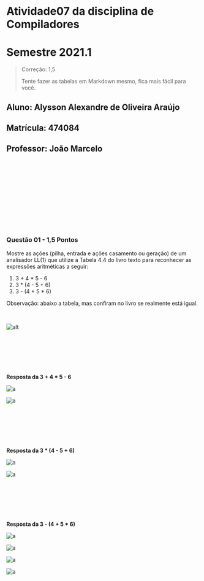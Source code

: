 # Atividade07 da disciplina de Compiladores
# Semestre 2021.1
> Correção: 1,5
> 
> Tente fazer as tabelas em Markdown mesmo, fica mais fácil para você. 

## Aluno:     Alysson Alexandre de Oliveira Araújo
## Matrícula: 474084
## Professor: João Marcelo

#

<br>
<br>
<br>

<br>
<br>
<br>
<br>
<br>
<br>

### Questão 01 - 1,5 Pontos

Mostre as ações (pilha, entrada e ações casamento ou geração) de um analisador LL(1) que utilize a Tabela 4.4 do livro texto para reconhecer as expressões aritméticas a seguir:

1. 3 + 4 * 5 - 6
2. 3 * (4 - 5 + 6)
3. 3 - (4 + 5 * 6)



Observação: abaixo a tabela, mas confiram no livro se realmente está igual.

<br>

![alt](tabela_da_questao.png)



<br>
<br>
<br>
<br>
<br>



**Resposta da  3 + 4 * 5 - 6**

![a](expressao_aritmetica1_p1.png)

![a](expressao_aritmetica1_p2.png)



<br>
<br>
<br>
<br>
<br>

**Resposta da  3 * (4 - 5 + 6)**

![a](expressao_aritmetica2_p1.png)

![a](expressao_aritmetica2_p2.png)

<br>
<br>
<br>
<br>
<br>

**Resposta da  3 - (4 + 5 * 6)**

![a](expressao_aritmetica3_p1.png)

![a](expressao_aritmetica3_p2.png)

![a](expressao_aritmetica3_p3.png)

![a](expressao_aritmetica3_p4.png)
